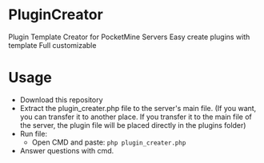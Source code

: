 # PluginCreator
Plugin Template Creator for PocketMine Servers
Easy create plugins with template
Full customizable

# Usage
- Download this repository
- Extract the plugin_creater.php file to the server's main file. (If you want, you can transfer it to another place. If you transfer it to the main file of the server, the plugin file will be placed directly in the plugins folder)
- Run file:
  - Open CMD and paste: ```php plugin_creater.php```
- Answer questions with cmd.
